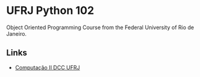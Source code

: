 # UFRJ Python 102
Object Oriented Programming Course from the Federal University of Rio de Janeiro.

## Links
 - [Computação II DCC UFRJ][1]


  [1]: http://www.dcc.ufrj.br/~lcarvalho/comp2/
